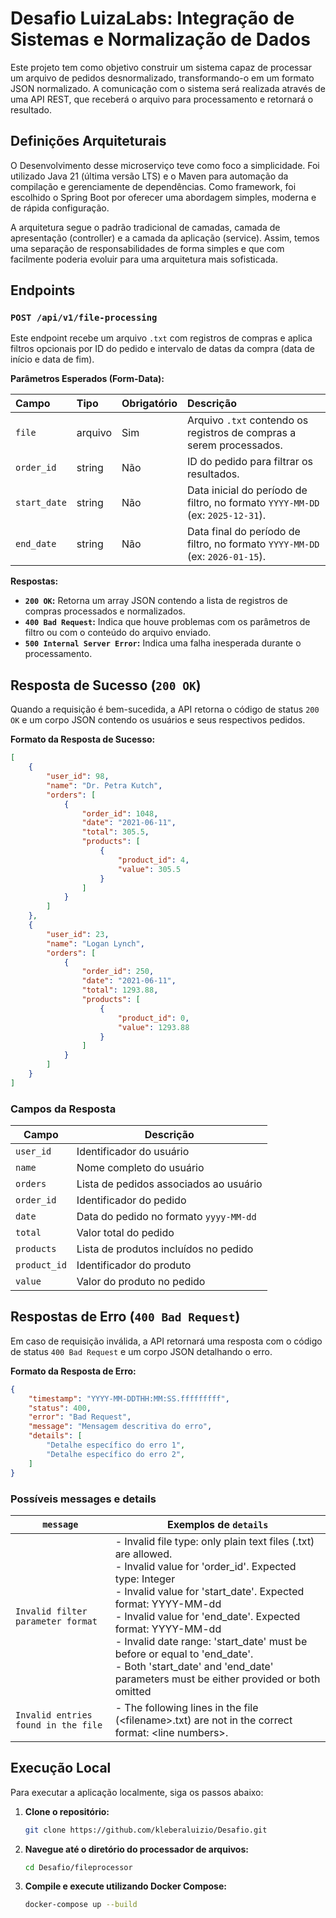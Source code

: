 # Desafio LuizaLabs: Integração de Sistemas e Normalização de Dados

Este projeto tem como objetivo construir um sistema capaz de processar um arquivo de pedidos desnormalizado, transformando-o em um formato JSON normalizado. A comunicação com o sistema será realizada através de uma API REST, que receberá o arquivo para processamento e retornará o resultado.

## Definições Arquiteturais

O Desenvolvimento desse microserviço teve como foco a simplicidade. Foi utilizado Java 21 (última versão LTS) e o Maven para automação da compilação e gerenciamente de dependências. Como framework, foi escolhido o Spring Boot por oferecer uma abordagem simples, moderna e de rápida configuração.

A arquitetura segue o padrão tradicional de camadas, camada de apresentação (controller) e a camada da aplicação (service). Assim, temos uma separação de responsabilidades de forma simples e que com facilmente poderia evoluir para uma arquitetura mais sofisticada. 

## Endpoints

### `POST /api/v1/file-processing`

Este endpoint recebe um arquivo `.txt` com registros de compras e aplica filtros opcionais por ID do pedido e intervalo de datas da compra (data de início e data de fim).

**Parâmetros Esperados (Form-Data):**

| Campo        | Tipo    | Obrigatório | Descrição                                                                                                                               |
| :----------- | :------ | :---------- | :-------------------------------------------------------------------------------------------------------------------------------------- |
| `file`       | arquivo | Sim         | Arquivo `.txt` contendo os registros de compras a serem processados.                                                                   |
| `order_id`   | string  | Não         | ID do pedido para filtrar os resultados.                                                                                             |
| `start_date` | string  | Não         | Data inicial do período de filtro, no formato `YYYY-MM-DD` (ex: `2025-12-31`).                                                           |
| `end_date`   | string  | Não         | Data final do período de filtro, no formato `YYYY-MM-DD` (ex: `2026-01-15`).                                                             |

**Respostas:**

  * **`200 OK`:** Retorna um array JSON contendo a lista de registros de compras processados e normalizados.
  * **`400 Bad Request`:** Indica que houve problemas com os parâmetros de filtro ou com o conteúdo do arquivo enviado.
  * **`500 Internal Server Error`:** Indica uma falha inesperada durante o processamento.

## Resposta de Sucesso (`200 OK`)

Quando a requisição é bem-sucedida, a API retorna o código de status `200 OK` e um corpo JSON contendo os usuários e seus respectivos pedidos.

**Formato da Resposta de Sucesso:**

```json
[
    {
        "user_id": 98,
        "name": "Dr. Petra Kutch",
        "orders": [
            {
                "order_id": 1048,
                "date": "2021-06-11",
                "total": 305.5,
                "products": [
                    {
                        "product_id": 4,
                        "value": 305.5
                    }
                ]
            }
        ]
    },
    {
        "user_id": 23,
        "name": "Logan Lynch",
        "orders": [
            {
                "order_id": 250,
                "date": "2021-06-11",
                "total": 1293.88,
                "products": [
                    {
                        "product_id": 0,
                        "value": 1293.88
                    }
                ]
            }
        ]
    }
]
```
### Campos da Resposta

| Campo                         | Descrição                                        |
|------------------------------|--------------------------------------------------|
| `user_id`                    | Identificador do usuário                         |
| `name`                       | Nome completo do usuário                         |
| `orders`                     | Lista de pedidos associados ao usuário           |
| `order_id`                   | Identificador do pedido                          |
| `date`                       | Data do pedido no formato `yyyy-MM-dd`           |
| `total`                      | Valor total do pedido                            |
| `products`                   | Lista de produtos incluídos no pedido            |
| `product_id`                 | Identificador do produto                         |
| `value`                      | Valor do produto no pedido                       |



## Respostas de Erro (`400 Bad Request`)

Em caso de requisição inválida, a API retornará uma resposta com o código de status `400 Bad Request` e um corpo JSON detalhando o erro.

**Formato da Resposta de Erro:**

```json
{
    "timestamp": "YYYY-MM-DDTHH:MM:SS.fffffffff",
    "status": 400,
    "error": "Bad Request",
    "message": "Mensagem descritiva do erro",
    "details": [
        "Detalhe específico do erro 1",
        "Detalhe específico do erro 2",
    ]
}
```
### Possíveis messages e details

| `message`                             | Exemplos de `details`                                                                                                                                         |
|--------------------------------------|--------------------------------------------------------------------------------------------------------------------------------------------------------------|
| `Invalid filter parameter format`    | - Invalid file type: only plain text files (.txt) are allowed.<br>- Invalid value for 'order_id'. Expected type: Integer<br>- Invalid value for 'start_date'. Expected format: YYYY-MM-dd<br>- Invalid value for 'end_date'. Expected format: YYYY-MM-dd<br>- Invalid date range: 'start_date' must be before or equal to 'end_date'.<br>- Both 'start_date' and 'end_date' parameters must be either provided or both omitted |
| `Invalid entries found in the file`  | - The following lines in the file (\<filename\>.txt) are not in the correct format: \<line numbers\>.                                                        |

## Execução Local

Para executar a aplicação localmente, siga os passos abaixo:

1.  **Clone o repositório:**

    ```sh
    git clone https://github.com/kleberaluizio/Desafio.git
    ```

2.  **Navegue até o diretório do processador de arquivos:**

    ```sh
    cd Desafio/fileprocessor
    ```

3.  **Compile e execute utilizando Docker Compose:**

    ```sh
    docker-compose up --build
    ```
